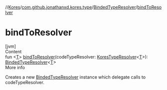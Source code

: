 //[Kores](../../index.md)/[com.github.jonathanxd.kores.type](../index.md)/[BindedTypeResolver](index.md)/[bindToResolver](bind-to-resolver.md)



# bindToResolver  
[jvm]  
Content  
fun <[T](bind-to-resolver.md)> [bindToResolver](bind-to-resolver.md)(codeTypeResolver: [KoresTypeResolver](../-kores-type-resolver/index.md)<[T](bind-to-resolver.md)>): [BindedTypeResolver](index.md)<[T](bind-to-resolver.md)>  
More info  


Creates a new [BindedTypeResolver](index.md) instance which delegate calls to codeTypeResolver.

  



